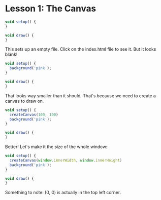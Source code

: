 # Lesson 1: The Canvas

``` javascript
void setup() {
}

void draw() {
} 
```

This sets up an empty file. Click on the index.html file to see it. But it looks blank! 

``` javascript
void setup() {
  background('pink');
}

void draw() {
} 
```

That looks way smaller than it should. That's because we need to create a canvas to draw on.

``` javascript
void setup() {
  createCanvas(100, 100)
  background('pink');
}

void draw() {
} 
```

Better! Let's make it the size of the whole window:

``` javascript
void setup() {
  createCanvas(window.innerWidth, window.innerHeight)
  background('pink');
}

void draw() {
} 
```

Something to note: (0, 0) is actually in the top left corner.


